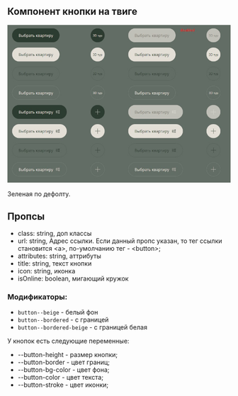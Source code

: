 ## Компонент кнопки на твиге

![скрин](./screen.jpg)

Зеленая по дефолту.

## Пропсы
- class: string, доп классы
- url: string, Адрес ссылки. Если данный пропс указан, то тег ссылки становится \<a>, по-умолчанию тег - \<button>;
- attributes: string, аттрибуты
- title: string, текст кнопки
- icon: string, иконка
- isOnline: boolean, мигающий кружок

### Модификаторы:

- `button--beige` - белый фон
- `button--bordered` - с границей
- `button--bordered-beige` - с границей белая

У кнопок есть следующие переменные:
  - --button-height - размер кнопки;
  - --button-border - цвет границ;
  - --button-bg-color - цвет фона;
  - --button-color - цвет текста;
  - --button-stroke - цвет иконки;
